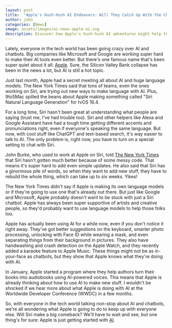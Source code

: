 ```yaml
---
layout: post
title:  "Apple's Hush-Hush AI Endeavors: Will They Catch Up With the Chatbot Revolution?"
author: john
categories: [News]
image: assets/images/ai-news-apple-ai.svg
description: Discover how Apple's hush-hush AI adventures might help them catch up with the chatbot craze, as we explore their secret projects, Siri's struggles, and what the future might hold!
---
```


Lately, everyone in the tech world has been going crazy over AI and chatbots. Big companies like Microsoft and Google are working super hard to make their AI tools even better. But there's one famous name that's been super quiet about it all: [Apple](https://apple.com). Sure, the Silicon Valley Bank collapse has been in the news a lot, but AI is still a hot topic.

Just last month, Apple had a secret meeting all about AI and huge language models. The New York Times said that tons of teams, even the ones working on Siri, are trying out new ways to make language with AI. Plus, 9to5Mac spilled the beans about Apple making something called "Siri Natural Language Generation" for tvOS 16.4.

For a long time, Siri hasn't been great at understanding what people are saying (trust me, I've had trouble too). Siri and other helpers like Alexa and Google Assistant have had a tough time getting different accents and pronunciations right, even if everyone's speaking the same language. But now, with cool stuff like ChatGPT and text-based search, it's way easier to talk to AI. The only problem is, right now, you have to turn on a special setting to chat with Siri.

John Burke, who used to work at Apple on Siri, told [The New York Times](https://www.nytimes.com/) that Siri hasn't gotten much better because of some messy code. That means it's super hard to add even simple updates. He also said that Siri has a ginormous pile of words, so when they want to add new stuff, they have to rebuild the whole thing, which can take up to six weeks. Yikes!

The New York Times didn't say if Apple is making its own language models or if they're going to use one that's already out there. But just like Google and Microsoft, Apple probably doesn't want to be stuck with just a Siri chatbot. Apple has always been super supportive of artists and creative people, so they'd probably want to use language models to help those folks too.

Apple has actually been using AI for a while now, even if you don't notice it right away. They've got better suggestions on the keyboard, smarter photo processing, unlocking with Face ID while wearing a mask, and even separating things from their background in pictures. They also have handwashing and crash detection on the Apple Watch, and they recently added a karaoke feature to Apple Music. These things might not be as in-your-face as chatbots, but they show that Apple knows what they're doing with AI.

In January, Apple started a program where they help authors turn their books into audiobooks using AI-powered voices. This means that Apple is already thinking about how to use AI to make new stuff. I wouldn't be shocked if we hear more about what Apple is doing with AI at the Worldwide Developer Conference (WWDC) in a few months.

So, with everyone in the tech world talking non-stop about AI and chatbots, we're all wondering what Apple is going to do to keep up with everyone else. Will Siri make a big comeback? We'll have to wait and see, but one thing's for sure: Apple is just getting started with [AI](https://techwizco.com/text-to-speech-mp3/).
